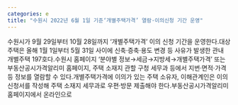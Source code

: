 ```yaml
---
categories: e
title: "수원시 2022년 6월 1일 기준‘개별주택가격’ 열람·이의신청 기간 운영"
---
```

수원시가 9월 29일부터 10월 28일까지 ‘개별주택가격’ 이의 신청 기간을 운영한다.대상 주택은 올해 1월 1일부터 5월 31일 사이에 신축·증축·용도 변경 등 사유가 발생한 관내 개별주택 197호다.수원시 홈페이지 ‘분야별 정보→세금→지방세→개별주택가격’ 또는 부동산공시가격알리미 홈페이지, 주택 소재지 관할 구청 세무과 등에서 지번·면적·가격 등 정보를 열람할 수 있다.개별주택가격에 이의가 있는 주택 소유자, 이해관계인은 이의신청서를 작성해 주택 소재지 세무과로 우편·방문 제출해야 한다.부동산공시가격알리미 홈페이지에서 온라인으로